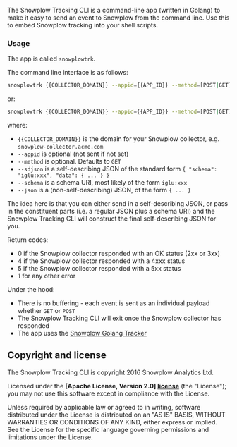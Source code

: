 The Snowplow Tracking CLI is a command-line app (written in Golang) to make it easy to send an event to Snowplow from the command line. Use this to embed Snowplow tracking into your shell scripts.

### Usage

The app is called `snowplowtrk`.

The command line interface is as follows:

```bash
snowplowtrk {{COLLECTOR_DOMAIN}} --appid={{APP_ID}} --method=[POST|GET] --sdjson={{SELF_DESC_JSON}}
```
    
or:

```bash
snowplowtrk {{COLLECTOR_DOMAIN}} --appid={{APP_ID}} --method=[POST|GET] --schema={{SCHEMA_URI}} --json={{JSON}}
```

where:

* `{{COLLECTOR_DOMAIN}}` is the domain for your Snowplow collector, e.g. `snowplow-collector.acme.com`
* `--appid` is optional (not sent if not set)
* `--method` is optional. Defaults to `GET`
* `--sdjson` is a self-describing JSON of the standard form `{ "schema": "iglu:xxx", "data": { ... } }`
* `--schema` is a schema URI, most likely of the form `iglu:xxx`
* `--json` is a (non-self-describing) JSON, of the form `{ ... }`

The idea here is that you can either send in a self-describing JSON, or pass in the constituent parts (i.e. a regular JSON plus a schema URI) and the Snowplow Tracking CLI will construct the final self-describing JSON for you.

Return codes:

* 0 if the Snowplow collector responded with an OK status (2xx or 3xx)
* 4 if the Snowplow collector responded with a 4xxx status
* 5 if the Snowplow collector responded with a 5xx status
* 1 for any other error

Under the hood:

* There is no buffering - each event is sent as an individual payload whether `GET` or `POST`
* The Snowplow Tracking CLI will exit once the Snowplow collector has responded
* The app uses the [Snowplow Golang Tracker](https://github.com/snowplow/snowplow-golang-tracker)

## Copyright and license

The Snowplow Tracking CLI is copyright 2016 Snowplow Analytics Ltd.

Licensed under the **[Apache License, Version 2.0] [license]** (the "License");
you may not use this software except in compliance with the License.

Unless required by applicable law or agreed to in writing, software
distributed under the License is distributed on an "AS IS" BASIS,
WITHOUT WARRANTIES OR CONDITIONS OF ANY KIND, either express or implied.
See the License for the specific language governing permissions and
limitations under the License.

[license]: http://www.apache.org/licenses/LICENSE-2.0
